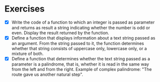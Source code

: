 # Exercises 

- [x] Write the code of a function to which an integer is passed as parameter and returns as result a string indicating whether the number is odd or even. Display the result returned by the function.
- [x] Define a function that displays information about a text string passed as an argument. From the string passed to it, the function determines whether that string consists of uppercase only, lowercase only, or a mixture of both.
- [x] Define a function that determines whether the text string passed as a parameter is a palindrome, that is, whether it is read in the same way from the left and from the right. Example of complex palindrome: "The route gave us another natural step".